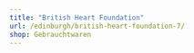 ```yaml
---
title: "British Heart Foundation"
url: /edinburgh/british-heart-foundation-7/
shop: Gebrauchtwaren
---
```

